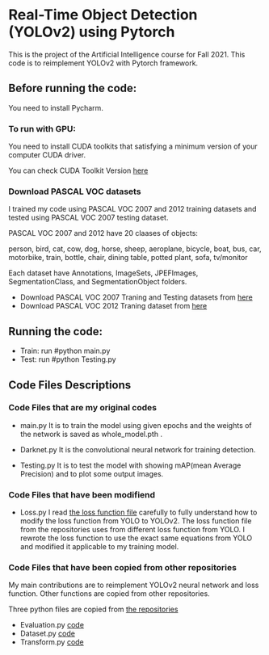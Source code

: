 # Real-Time Object Detection (YOLOv2) using Pytorch
This is the project of the Artificial Intelligence course for Fall 2021. This code is to reimplement YOLOv2 with Pytorch framework.

## Before running the code:
You need to install Pycharm.
### To run with GPU:
You need to install CUDA toolkits that satisfying a minimum version of your computer CUDA driver.

You can check CUDA Toolkit Version [here](https://docs.nvidia.com/cuda/cuda-toolkit-release-notes/index.html)

### Download PASCAL VOC datasets
I trained my code using PASCAL VOC 2007 and 2012 training datasets and tested using PASCAL VOC 2007 testing dataset.

PASCAL VOC 2007 and 2012 have 20 claases of objects: 

  person, bird, cat, cow, dog, horse, sheep, aeroplane, bicycle, boat, bus, car,
  motorbike, train, bottle, chair, dining table, potted plant, sofa, tv/monitor
  
Each dataset have Annotations, ImageSets, JPEFImages, SegmentationClass, and SegmentationObject folders.
  
  - Download PASCAL VOC 2007 Traning and Testing datasets from [here](http://host.robots.ox.ac.uk/pascal/VOC/voc2007/)
  - Download PASCAL VOC 2012 Traning dataset from [here](http://host.robots.ox.ac.uk/pascal/VOC/voc2012/index.html)

## Running the code:

- Train:
  run #python main.py
- Test:
  run #python Testing.py


## Code Files Descriptions
### Code Files that are my original codes
- main.py
It is to train the model using given epochs and the weights of the network is saved as whole_model.pth .

- Darknet.py
It is the convolutional neural network for training detection.

- Testing.py
It is to test the model with showing mAP(mean Average Precision) and to plot some output images.


### Code Files that have been modifiend
- Loss.py
I read [the loss function file](https://github.com/csm-kr/yolo_v2_vgg16_pytorch/blob/master/loss.py) carefully to fully understand how to modify the loss function from YOLO  to YOLOv2. The loss function file from the repositories uses from different loss function from YOLO. I rewrote the loss function to use the exact same equations from YOLO and modified it applicable to my training model.

### Code Files that have been copied from other repositories
My main contributions are to reimplement YOLOv2 neural network and loss function. Other functions are copied from other repositories.

Three python files are copied from [the repositories](https://github.com/csm-kr/yolo_v2_vgg16_pytorch)
- Evaluation.py [code](https://github.com/csm-kr/yolo_v2_vgg16_pytorch/blob/master/voc_eval.py)
- Dataset.py [code](https://github.com/csm-kr/yolo_v2_vgg16_pytorch/blob/master/dataset/voc_dataset.py)
- Transform.py [code](https://github.com/csm-kr/yolo_v2_vgg16_pytorch/blob/master/dataset/trasform.py)
   
